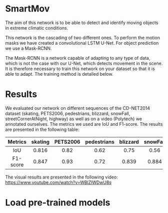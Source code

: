 # SmartMov

The aim of this network is to be able to detect and identify moving objects in extreme climatic conditions.

This network is the cascading of two different ones.
To perform the motion masks we have created a convolutional LSTM U-Net. For object prediction we use a Mask-RCNN.

The Mask-RCNN is a network capable of adapting to any type of data, which is not the case with our U-Net, which detects movement in the scene. It is therefore necessary to train this network on your dataset so that it is able to adapt. The training method is detailed below.

# Results

We evaluated our network on different sequences of the CD-NET2014 dataset (skating, PETS2006, pedestrians, blizzard, snowFall, streetCornerAtNight, highway) as well as on a video (Polytech) we annotated ourselves.
The metrics we used are IoU and F1-score. The results are presented in the following table:

| Metrics  | skating | PETS2006 | pedestrians | blizzard | snowFall | streetCorner | highway | Polytech | Mean  |
| :------: | :-----: | :------: | :---------: | :------: | :------: | :----------: | :-----: | :------: | :--:  |
| IoU      | 0.816   | 0.82     | 0.62        | 0.75     | 0.56     | 0.38         | 0.64    | 0.62     | 0.651 |
| F1-score | 0.847   | 0.93     | 0.72        | 0.839    | 0.884    | 0.429        | 0.789   | 0.834    | 0.784 |

The visual results are presented in the following video: https://www.youtube.com/watch?v=WBlZlWDwU8s

# Load pre-trained models
